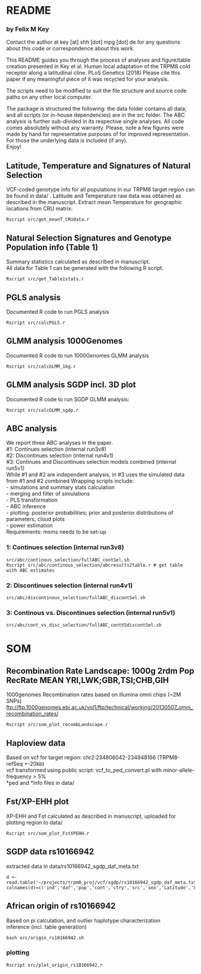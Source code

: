 # README 
### by Felix M Key

Contact the author at key [at] shh [dot] mpg [dot] de for any questions about this code
or correspondence about this work.

This README guides you through the process of analyses and figure/table creation presented in 
Key et al. Human local adaptation of the TRPM8 cold receptor along a latitudinal cline. PLoS Genetics (2018)
Please cite this paper if any meaningful piece of it was recycled for your analysis.

The scripts need to be modified to suit the file structure and source code paths on any other local computer.

The package is structured the following: the data folder contains all data; and all scripts (or in-house dependencies) are in the src folder. The ABC analysis is further sub-divided in its respective single analyses. All code comes absolutely without any warranty.
Please, note a few figures were made by hand for representative purposes of for improved representation. For those the underlying data is included (if any).  
Enjoy!


## Latitude, Temperature and Signatures of Natural Selection

VCF-coded genotype info for all populations in our TRPM8 target region can be found in data/ .
Latitude and Temperature raw data was obtained as described in the manuscript.
Extract mean Temperature for geographic locations from CRU matrix:

```
Rscript src/get_meanT_CRUdata.r
```
## Natural Selection Signatures and Genotype Population info (Table 1)
Summary statistics calculated as described in manuscript.  
All data for Table 1 can be generated with the following R script.

```
Rscript src/get_Table1stats.r
```


## PGLS analysis
Documented R code to run PGLS analysis

```
Rscript src/calcPGLS.r
```

## GLMM analysis 1000Genomes
Documented R code to run 1000Genomes GLMM analysis

```
Rscript src/calcGLMM_1kg.r
```

## GLMM analysis SGDP incl. 3D plot
Documented R code to run SGDP GLMM analysis:
```
Rscript src/calcGLMM_sgdp.r
```

## ABC analysis
We report three ABC analyses in the paper.  
\#1: Continues selection (internal run3v8)  
\#2: Discontinues selection (internal run4v1)  
\#3: Continues and Discontinues selection models combined (internal run5v1)  
While \#1 and \#2 are independent analysis, in #3 uses the simulated data from #1 and #2 combined
Wrapping scripts include:  
	- simulations and summary stats calculation  
	- merging and filter of simulations  
	- PLS transformation  
	- ABC inference  
	- plotting: posterior probabilities; prior and posterior distributions of parameters, cloud plots  
	- power estimation  
Requirements: msms needs to be set-up 

### 1: Continues selection (internal run3v8)
```
src/abc/continous_selection/fullABC_contSel.sh
Rscript src/abc/continous_selection/abcresults2table.r # get table with ABC estimates
```
### 2: Discontinues selection (internal run4v1)
```
src/abc/discontinous_selection/fullABC_discontSel.sh
```
### 3: Continous vs. Discontinues selection (internal run5v1)
```
src/abc/cont_vs_disc_selection/fullABC_contVSdiscontSel.sh
```
# SOM

## Recombination Rate Landscape: 1000g 2rdm Pop RecRate MEAN YRI,LWK;GBR,TSI;CHB,GIH
1000genomes Recombination rates based on illumina omni chips (~2M SNPs)  
ftp://ftp.1000genomes.ebi.ac.uk/vol1/ftp/technical/working/20130507_omni_recombination_rates/
```
Rscript src/som_plot_recombLandscape.r
```

## Haploview data
Based on vcf for target region: chr2:234806042-234948166 (TRPM8-refSeq +-20kb)  
vcf transformed using public script: vcf_to_ped_convert.pl with minor-allele-frequency > 5%  
*ped and *info files in data/

## Fst/XP-EHH plot 
XP-EHH and Fst calculated as described in manuscript, uploaded for plotting region to data/
```
Rscript src/som_plot_FstXPEHH.r
```

## SGDP data rs10166942 
extracted data in data/rs10166942_sgdp_daf_meta.txt
```
d <- read.table('~/projects/trpm8_proj/vcf/sgdp/rs10166942_sgdp_daf_meta.txt',stringsAsFactors=F)
colnames(d)=c('ind','daf','pop','cont','ctry','src','sex','Latitude','Longitude','Coverage','HetRateAuto')
```

## African origin of rs10166942
Based on pi calculation, and outlier haplotype characterization  
inference (incl. table generation)
```
bash src/origin_rs10166942.sh
```
### plotting
```
Rscript src/plot_origin_rs10166942.r
```
